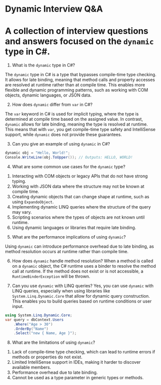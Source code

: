 ﻿# Dynamic Interview Q&A

# A collection of interview questions and answers focused on the `dynamic` type in C#.

1) What is the `dynamic` type in C#?

The `dynamic` type in C# is a type that bypasses compile-time type checking. It allows for late binding, meaning that method calls and property accesses are resolved at runtime rather than at compile time. This enables more flexible and dynamic programming patterns, such as working with COM objects, dynamic languages, or JSON data.

2) How does `dynamic` differ from `var` in C#?

The `var` keyword in C# is used for implicit typing, where the type is determined at compile time based on the assigned value. In contrast, `dynamic` allows for late binding, meaning the type is resolved at runtime. This means that with `var`, you get compile-time type safety and IntelliSense support, while `dynamic` does not provide these guarantees.

3) Can you give an example of using `dynamic` in C#?
```csharp
dynamic obj = "Hello, World!";
Console.WriteLine(obj.ToUpper()); // Outputs: HELLO, WORLD!
```

4) What are some common use cases for the `dynamic` type?
1. Interacting with COM objects or legacy APIs that do not have strong typing.
2. Working with JSON data where the structure may not be known at compile time.
3. Creating dynamic objects that can change shape at runtime, such as using `ExpandoObject`.
4. Implementing dynamic LINQ queries where the structure of the query may vary.
5. Scripting scenarios where the types of objects are not known until runtime.
6. Using dynamic languages or libraries that require late binding.

5) What are the performance implications of using `dynamic`?

Using `dynamic` can introduce performance overhead due to late binding, as method resolution occurs at runtime rather than compile time.

6) How does `dynamic` handle method resolution?
When a method is called on a `dynamic` object, the C# runtime uses a binder to resolve the method call at runtime. If the method does not exist or is not accessible, a `RuntimeBinderException` will be thrown.

7) Can you use `dynamic` with LINQ queries?
Yes, you can use `dynamic` with LINQ queries, especially when using libraries like `System.Linq.Dynamic.Core` that allow for dynamic query construction. This enables you to build queries based on runtime conditions or user input.
```csharp
using System.Linq.Dynamic.Core;
var query = dbContext.Users
	.Where("Age > 30")
	.OrderBy("Name")
	.Select("new { Name, Age }");
```

8) What are the limitations of using `dynamic`?
1. Lack of compile-time type checking, which can lead to runtime errors if methods or properties do not exist.
2. Limited IntelliSense support in IDEs, making it harder to discover available members.
3. Performance overhead due to late binding.
4. Cannot be used as a type parameter in generic types or methods.

